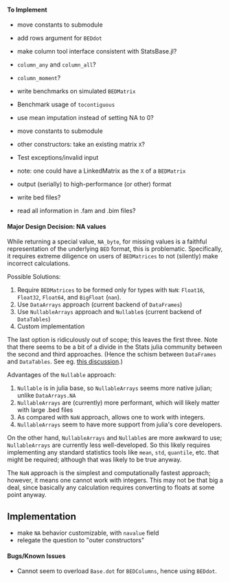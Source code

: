 
#### To Implement

* move constants to submodule
* add rows argument for `BEDdot`
* make column tool interface consistent with StatsBase.jl?
* `column_any` and `column_all`?
* `column_moment`?

* write benchmarks on simulated `BEDMatrix`
* Benchmark usage of `tocontiguous`
* use mean imputation instead of setting NA to 0?
* move constants to submodule
* other constructors: take an existing matrix `X`?
* Test exceptions/invalid input
* note: one could have a LinkedMatrix as the `X` of a `BEDMatrix`
* output (serially) to high-performance (or other) format
* write bed files?
* read all information in .fam and .bim files?


#### Major Design Decision: NA values

While returning a special value, `NA_byte`, for missing values is a
faithful representation of the underlying `BED` format, this is
problematic. Specifically, it requires extreme diligence on users of
`BEDMatrices` to not (silently) make incorrect calculations.

Possible Solutions:
1. Require `BEDMatrices` to be formed only for types with `NaN`:
   `Float16`, `Float32`, `Float64`, and `BigFloat` (`nan`).
2. Use `DataArrays` approach (current backend of `DataFrames`)
3. Use `NullableArrays` approach and `Nullable`s (current backend of `DataTables`)
4. Custom implementation

The last option is ridiculously out of scope; this leaves the first
three. Note that there seems to be a bit of a divide in the Stats
julia community between the second and third approaches. (Hence the
schism between `DataFrames` and `DataTables`. See
eg. [this discussion](https://discourse.julialang.org/t/datatables-or-dataframes/3160/15).)

Advantages of the `Nullable` approach:
1. `Nullable` is in julia base, so `NullableArrays` seems more native julian; unlike `DataArrays.NA`
2. `NullableArrays` are (currently) more performant, which will likely matter with large .bed files
3. As compared with `NaN` approach, allows one to work with integers.
4. `NullableArrays` seem to have more support from julia's core developers.

On the other hand, `NullableArrays` and `Nullable`s are more awkward
to use; `NullableArrays` are currently less well-developed. So this
likely requires implementing any standard statistics tools like
`mean`, `std`, `quantile`, etc. that might be required; although that
was likely to be true anyway.

The `NaN` approach is the simplest and computationally fastest
approach; however, it means one cannot work with integers. This may
not be that big a deal, since basically any calculation requires
converting to floats at some point anyway.

## Implementation
* make `NA` behavior customizable, with `navalue` field
* relegate the question to "outer constructors"


#### Bugs/Known Issues

* Cannot seem to overload `Base.dot` for `BEDColumns`, hence using `BEDdot`.
